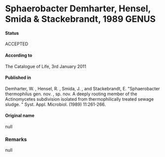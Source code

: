 # Sphaerobacter Demharter, Hensel, Smida & Stackebrandt, 1989 GENUS

#### Status
ACCEPTED

#### According to
The Catalogue of Life, 3rd January 2011

#### Published in
Demharter, W. , Hensel, R. , Smida, J. , and Stackebrandt, E. "Sphaerobacter thermophilus gen. nov. , sp. nov. A deeply rooting member of the Actinomycetes subdivision isolated from thermophilically treated sewage sludge. " Syst. Appl. Microbiol. (1989) 11:261-266.

#### Original name
null

### Remarks
null